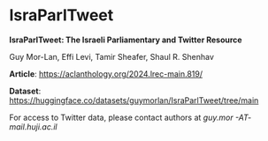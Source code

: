# IsraParlTweet
**IsraParlTweet: The Israeli Parliamentary and Twitter Resource**

Guy Mor-Lan, Effi Levi, Tamir Sheafer, Shaul R. Shenhav

**Article**: https://aclanthology.org/2024.lrec-main.819/

**Dataset**: https://huggingface.co/datasets/guymorlan/IsraParlTweet/tree/main

For access to Twitter data, please contact authors at *guy.mor -AT- mail.huji.ac.il*
